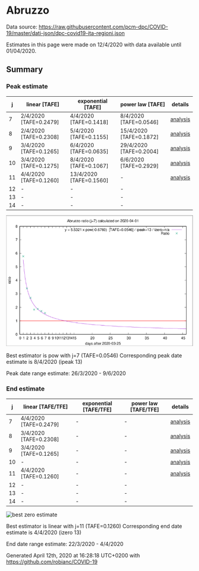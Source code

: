 # Abruzzo


Data source: https://raw.githubusercontent.com/pcm-dpc/COVID-19/master/dati-json/dpc-covid19-ita-regioni.json

Estimates in this page were made on 12/4/2020 with data available until 01/04/2020.


## Summary 

### Peak estimate 
|j|linear [TAFE]|exponential [TAFE]|power law [TAFE]|details|
|---|----|-----------|---------|-------|
|7|2/4/2020 [TAFE=0.2479]|4/4/2020 [TAFE=0.1418]|8/4/2020 [TAFE=0.0546]|[analysis](COVID-19_abruzzo_j7_2020-04-01.md)|
|8|2/4/2020 [TAFE=0.2308]|5/4/2020 [TAFE=0.1155]|15/4/2020 [TAFE=0.1872]|[analysis](COVID-19_abruzzo_j8_2020-04-01.md)|
|9|3/4/2020 [TAFE=0.1265]|6/4/2020 [TAFE=0.0635]|29/4/2020 [TAFE=0.2004]|[analysis](COVID-19_abruzzo_j9_2020-04-01.md)|
|10|3/4/2020 [TAFE=0.1275]|8/4/2020 [TAFE=0.1067]|6/6/2020 [TAFE=0.2929]|[analysis](COVID-19_abruzzo_j10_2020-04-01.md)|
|11|4/4/2020 [TAFE=0.1260]|13/4/2020 [TAFE=0.1560]|-|[analysis](COVID-19_abruzzo_j11_2020-04-01.md)|
|12|-|-|-||
|13|-|-|-||
|14|-|-|-||

![best peak estimate](COVID-19_abruzzo_j7_2020-04-01.png)

Best estimator is pow with j=7 (TAFE=0.0546)
Corresponding peak date estimate is 8/4/2020 (ipeak 13)


Peak date range estimate: 26/3/2020 - 9/6/2020

### End estimate 
|j|linear [TAFE/TFE]|exponential [TAFE/TFE]|power law [TAFE/TFE]|details|
|---|----|-----------|---------|-------|
|7|4/4/2020 [TAFE=0.2479]|-|-|[analysis](COVID-19_abruzzo_j7_2020-04-01.md)|
|8|3/4/2020 [TAFE=0.2308]|-|-|[analysis](COVID-19_abruzzo_j8_2020-04-01.md)|
|9|3/4/2020 [TAFE=0.1265]|-|-|[analysis](COVID-19_abruzzo_j9_2020-04-01.md)|
|10|-|-|-|[analysis](COVID-19_abruzzo_j10_2020-04-01.md)|
|11|4/4/2020 [TAFE=0.1260]|-|-|[analysis](COVID-19_abruzzo_j11_2020-04-01.md)|
|12|-|-|-||
|13|-|-|-||
|14|-|-|-||

![best zero estimate](COVID-19_abruzzo_j11_2020-04-01.png)

Best estimator is linear with j=11 (TAFE=0.1260)
Corresponding end date estimate is 4/4/2020 (izero 13)


End date range estimate: 22/3/2020 - 4/4/2020

Generated April 12th, 2020 at 16:28:18 UTC+0200 with https://github.com/robianc/COVID-19
